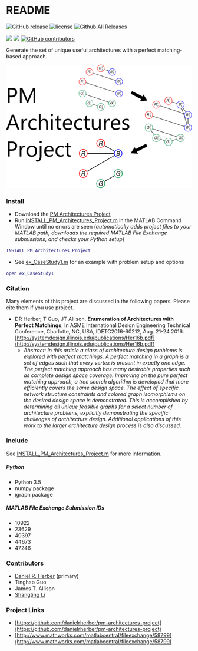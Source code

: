 # README #

[![GitHub release](https://img.shields.io/github/release/danielrherber/pm-architectures-project.svg)](https://github.com/danielrherber/pm-architectures-project/releases/latest)
[![license](https://img.shields.io/github/license/danielrherber/pm-architectures-project.svg)](https://github.com/danielrherber/pm-architectures-project/blob/master/LICENSE)
[![Github All Releases](https://img.shields.io/github/downloads/danielrherber/pm-architectures-project/total.svg)]()

[![](https://img.shields.io/badge/language-matlab-EF963C.svg)]()
[![](https://img.shields.io/github/issues-raw/danielrherber/pm-architectures-project.svg)]()
[![GitHub contributors](https://img.shields.io/github/contributors/danielrherber/pm-architectures-project.svg)]()

Generate the set of unique useful architectures with a perfect matching-based approach.

![readme image](optional/readme_image.png "Readme Image")

### Install ###
* Download the [PM Architectures Project](https://github.com/danielrherber/pm-architectures-project/archive/master.zip)
* Run [INSTALL_PM_Architectures_Project.m](https://github.com/danielrherber/pm-architectures-project/blob/master/INSTALL_PM_Architectures_Project.m) in the MATLAB Command Window until no errors are seen
(*automatically adds project files to your MATLAB path, downloads the required MATLAB File Exchange submissions, and checks your Python setup*)
```matlab
INSTALL_PM_Architectures_Project
```
* See [ex_CaseStudy1.m](https://github.com/danielrherber/pm-architectures-project/blob/master/examples/idetc2016_60212/ex_CaseStudy1.m) for an example with problem setup and options
```matlab
open ex_CaseStudy1
```

### Citation ###
Many elements of this project are discussed in the following papers. Please cite them if you use project.

* DR Herber, T Guo, JT Allison. **Enumeration of Architectures with Perfect Matchings**, In ASME International Design Engineering Technical Conference, Charlotte, NC, USA, IDETC2016-60212, Aug. 21-24 2016. [http://systemdesign.illinois.edu/publications/Her16b.pdf](http://systemdesign.illinois.edu/publications/Her16b.pdf)
	- *Abstract: In this article a class of architecture design problems is explored with perfect matchings. A perfect matching in a graph is a set of edges such that every vertex is present in exactly one edge. The perfect matching approach has many desirable properties such as complete design space coverage. Improving on the pure perfect matching approach, a tree search algorithm is developed that more efficiently covers the same design space. The effect of specific network structure constraints and colored graph isomorphisms on the desired design space is demonstrated. This is accomplished by determining all unique feasible graphs for a select number of architecture problems, explicitly demonstrating the specific challenges of architecture design. Additional applications of this work to the larger architecture design process is also discussed.*

### Include ####
See [INSTALL_PM_Architectures_Project.m](https://github.com/danielrherber/pm-architectures-project/blob/master/INSTALL_PM_Architectures_Project.m) for more information.

##### Python #####
* Python 3.5
* numpy package
* igraph package

##### MATLAB File Exchange Submission IDs #####
* 10922
* 23629
* 40397
* 44673
* 47246

### Contributors ###
* [Daniel R. Herber](https://github.com/danielrherber) (primary)
* Tinghao Guo
* James T. Allison
* [Shangting Li](https://github.com/shangtingli)

### Project Links ###
* [https://github.com/danielrherber/pm-architectures-project](https://github.com/danielrherber/pm-architectures-project)
* [http://www.mathworks.com/matlabcentral/fileexchange/58799](http://www.mathworks.com/matlabcentral/fileexchange/58799)